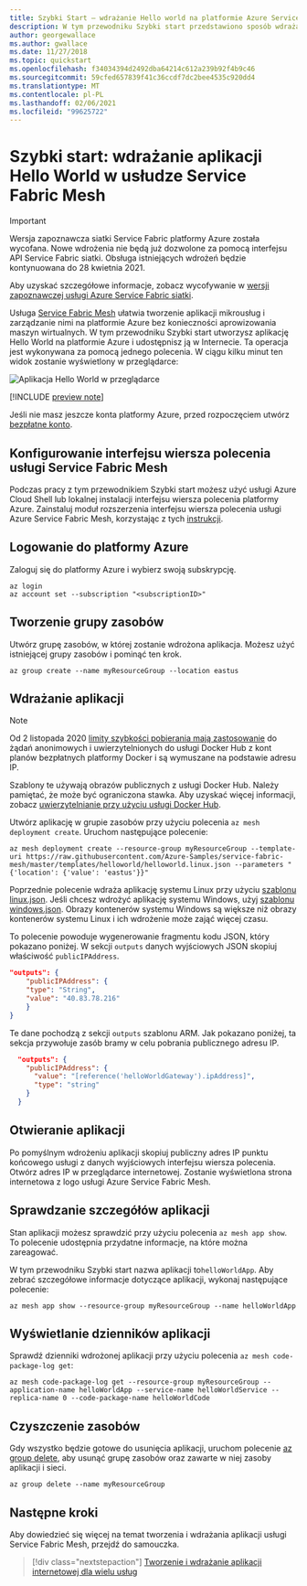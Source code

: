 ```yaml
---
title: Szybki Start — wdrażanie Hello world na platformie Azure Service Fabric siatkę
description: W tym przewodniku Szybki start przedstawiono sposób wdrażania aplikacji usługi Service Fabric Mesh w usłudze Azure Service Fabric Mesh.
author: georgewallace
ms.author: gwallace
ms.date: 11/27/2018
ms.topic: quickstart
ms.openlocfilehash: f34034394d2492dba64214c612a239b92f4b9c46
ms.sourcegitcommit: 59cfed657839f41c36ccdf7dc2bee4535c920dd4
ms.translationtype: MT
ms.contentlocale: pl-PL
ms.lasthandoff: 02/06/2021
ms.locfileid: "99625722"
---
```

# <a name="quickstart-deploy-hello-world-to-service-fabric-mesh"></a>Szybki start: wdrażanie aplikacji Hello World w usłudze Service Fabric Mesh

> [!IMPORTANT]
> Wersja zapoznawcza siatki Service Fabric platformy Azure została wycofana. Nowe wdrożenia nie będą już dozwolone za pomocą interfejsu API Service Fabric siatki. Obsługa istniejących wdrożeń będzie kontynuowana do 28 kwietnia 2021.
> 
> Aby uzyskać szczegółowe informacje, zobacz wycofywanie w [wersji zapoznawczej usługi Azure Service Fabric siatki](https://azure.microsoft.com/updates/azure-service-fabric-mesh-preview-retirement/).

Usługa [Service Fabric Mesh](service-fabric-mesh-overview.md) ułatwia tworzenie aplikacji mikrousług i zarządzanie nimi na platformie Azure bez konieczności aprowizowania maszyn wirtualnych. W tym przewodniku Szybki start utworzysz aplikację Hello World na platformie Azure i udostępnisz ją w Internecie. Ta operacja jest wykonywana za pomocą jednego polecenia. W ciągu kilku minut ten widok zostanie wyświetlony w przeglądarce:

![Aplikacja Hello World w przeglądarce][sfm-app-browser]

[!INCLUDE [preview note](./includes/include-preview-note.md)]

Jeśli nie masz jeszcze konta platformy Azure, przed rozpoczęciem utwórz [bezpłatne konto](https://azure.microsoft.com/free/).

## <a name="set-up-service-fabric-mesh-cli"></a>Konfigurowanie interfejsu wiersza polecenia usługi Service Fabric Mesh 
Podczas pracy z tym przewodnikiem Szybki start możesz użyć usługi Azure Cloud Shell lub lokalnej instalacji interfejsu wiersza polecenia platformy Azure. Zainstaluj moduł rozszerzenia interfejsu wiersza polecenia usługi Azure Service Fabric Mesh, korzystając z tych [instrukcji](service-fabric-mesh-howto-setup-cli.md).

## <a name="sign-in-to-azure"></a>Logowanie do platformy Azure
Zaloguj się do platformy Azure i wybierz swoją subskrypcję.

```azurecli-interactive
az login
az account set --subscription "<subscriptionID>"
```

## <a name="create-resource-group"></a>Tworzenie grupy zasobów
Utwórz grupę zasobów, w której zostanie wdrożona aplikacja. Możesz użyć istniejącej grupy zasobów i pominąć ten krok. 

```azurecli-interactive
az group create --name myResourceGroup --location eastus 
```

## <a name="deploy-the-application"></a>Wdrażanie aplikacji

>[!NOTE]
> Od 2 listopada 2020 [limity szybkości pobierania mają zastosowanie](https://docs.docker.com/docker-hub/download-rate-limit/) do żądań anonimowych i uwierzytelnionych do usługi Docker Hub z kont planów bezpłatnych platformy Docker i są wymuszane na podstawie adresu IP. 
> 
> Szablony te używają obrazów publicznych z usługi Docker Hub. Należy pamiętać, że może być ograniczona stawka. Aby uzyskać więcej informacji, zobacz [uwierzytelnianie przy użyciu usługi Docker Hub](../container-registry/buffer-gate-public-content.md#authenticate-with-docker-hub).

Utwórz aplikację w grupie zasobów przy użyciu polecenia `az mesh deployment create`.  Uruchom następujące polecenie:

```azurecli-interactive
az mesh deployment create --resource-group myResourceGroup --template-uri https://raw.githubusercontent.com/Azure-Samples/service-fabric-mesh/master/templates/helloworld/helloworld.linux.json --parameters "{'location': {'value': 'eastus'}}" 
```

Poprzednie polecenie wdraża aplikację systemu Linux przy użyciu [szablonu linux.json](https://raw.githubusercontent.com/Azure-Samples/service-fabric-mesh/master/templates/helloworld/helloworld.linux.json). Jeśli chcesz wdrożyć aplikację systemu Windows, użyj [szablonu windows.json](https://raw.githubusercontent.com/Azure-Samples/service-fabric-mesh/master/templates/helloworld/helloworld.windows.json). Obrazy kontenerów systemu Windows są większe niż obrazy kontenerów systemu Linux i ich wdrożenie może zająć więcej czasu.

To polecenie powoduje wygenerowanie fragmentu kodu JSON, który pokazano poniżej. W sekcji ```outputs``` danych wyjściowych JSON skopiuj właściwość ```publicIPAddress```.

```json
"outputs": {
    "publicIPAddress": {
    "type": "String",
    "value": "40.83.78.216"
    }
}
```

Te dane pochodzą z sekcji ```outputs``` szablonu ARM. Jak pokazano poniżej, ta sekcja przywołuje zasób bramy w celu pobrania publicznego adresu IP. 

```json
  "outputs": {
    "publicIPAddress": {
      "value": "[reference('helloWorldGateway').ipAddress]",
      "type": "string"
    }
  }
```

## <a name="open-the-application"></a>Otwieranie aplikacji
Po pomyślnym wdrożeniu aplikacji skopiuj publiczny adres IP punktu końcowego usługi z danych wyjściowych interfejsu wiersza polecenia. Otwórz adres IP w przeglądarce internetowej. Zostanie wyświetlona strona internetowa z logo usługi Azure Service Fabric Mesh.

## <a name="check-the-application-details"></a>Sprawdzanie szczegółów aplikacji
Stan aplikacji możesz sprawdzić przy użyciu polecenia `az mesh app show`. To polecenie udostępnia przydatne informacje, na które można zareagować.

W tym przewodniku Szybki start nazwa aplikacji to`helloWorldApp`. Aby zebrać szczegółowe informacje dotyczące aplikacji, wykonaj następujące polecenie:

```azurecli-interactive
az mesh app show --resource-group myResourceGroup --name helloWorldApp
```

## <a name="see-the-application-logs"></a>Wyświetlanie dzienników aplikacji

Sprawdź dzienniki wdrożonej aplikacji przy użyciu polecenia `az mesh code-package-log get`:

```azurecli-interactive
az mesh code-package-log get --resource-group myResourceGroup --application-name helloWorldApp --service-name helloWorldService --replica-name 0 --code-package-name helloWorldCode
```

## <a name="clean-up-resources"></a>Czyszczenie zasobów

Gdy wszystko będzie gotowe do usunięcia aplikacji, uruchom polecenie [az group delete][az-group-delete], aby usunąć grupę zasobów oraz zawarte w niej zasoby aplikacji i sieci.

```azurecli-interactive
az group delete --name myResourceGroup
```

## <a name="next-steps"></a>Następne kroki

Aby dowiedzieć się więcej na temat tworzenia i wdrażania aplikacji usługi Service Fabric Mesh, przejdź do samouczka.
> [!div class="nextstepaction"]
> [Tworzenie i wdrażanie aplikacji internetowej dla wielu usług](service-fabric-mesh-tutorial-create-dotnetcore.md)

<!-- Images -->
[sfm-app-browser]: ./media/service-fabric-mesh-quickstart-deploy-container/HelloWorld.png

<!-- Links / Internal -->
[az-group-delete]: /cli/azure/group
[azure-cli-install]: /cli/azure/install-azure-cli?view=azure-cli-latest